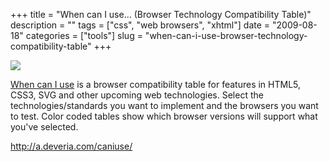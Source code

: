 +++
title = "When can I use... (Browser Technology Compatibility Table)"
description = ""
tags = ["css", "web browsers", "xhtml"]
date = "2009-08-18"
categories = ["tools"]
slug = "when-can-i-use-browser-technology-compatibility-table"
+++


<div class="tool-screenshot mb1"><a href="http://a.deveria.com/caniuse/"><img id="bluga-thumbnail-2803" class="bluga-thumbnail custom" src="/media/bluga/
wt52311a5dcc9f8_custom.jpg"/></a></div><p><a href="http://a.deveria.com/caniuse/">When can I use</a> is a browser compatibility table for features in HTML5, CSS3, SVG and other upcoming web technologies. Select the technologies/standards you want to implement and the browsers you want to test. Color coded tables show which browser versions will support what you've selected.</p>
  
<p><a href="http://a.deveria.com/caniuse/">http://a.deveria.com/caniuse/</a></p>
      
